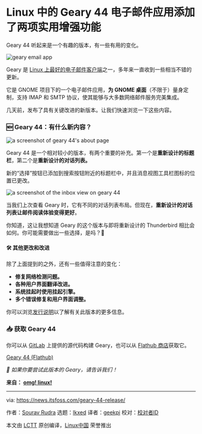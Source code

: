 [#]: subject: "Geary 44 Email App for Linux Adds Two Nifty Enhancements"
[#]: via: "https://news.itsfoss.com/geary-44-release/"
[#]: author: "Sourav Rudra https://news.itsfoss.com/author/sourav/"
[#]: collector: "lkxed"
[#]: translator: "geekpi"
[#]: reviewer: " "
[#]: publisher: " "
[#]: url: " "

Linux 中的 Geary 44 电子邮件应用添加了两项实用增强功能
======

Geary 44 听起来是一个有趣的版本，有一些有用的变化。

![geary email app][1]

Geary 是 [Linux 上最好的电子邮件客户端][2]之一，多年来一直收到一些相当不错的更新。

它是 GNOME 项目下的一个电子邮件应用，**为 GNOME 桌面**（不限于）量身定制，支持 IMAP 和 SMTP 协议，使其能够与大多数网络邮件服务完美集成。

几天前，发布了具有关键改进的新版本。让我们快速浏览一下这些内容。

### 🆕 Geary 44：有什么新内容？

![a screenshot of geary 44's about page][3]

Geary 44 是一个相对较小的版本，有两个重要的补充。第一个是**重新设计的标题栏**，第二个是**重新设计的对话列表。**

新的“选择”按钮已添加到搜索按钮附近的标题栏中，并且消息视图工具栏图标的位置已更改。

![a screenshot of the inbox view on geary 44][4]

当我们上次查看 Geary 时，它有不同的对话列表布局。但现在，**重新设计的对话列表让邮件阅读体验变得更好**。

你知道，这让我想知道 Geary 的这个版本与即将重新设计的 Thunderbird 相比会如何。你可能需要做出一些选择，是吗？🤩

#### 🛠️ 其他更改和改进

除了上面提到的之外，还有一些值得注意的变化：

- **修复网络检测问题。**
- **各种用户界面翻译改进。**
- **系统挂起时使用挂起引擎。**
- **多个错误修复和用户界面调整。**

你可以浏览[发行说明][5]以了解有关此版本的更多信息。

### 📥 获取 Geary 44

你可以从 [GitLab][6] 上提供的源代码构建 Geary，也可以从 [Flathub 商店][7]获取它。

[Geary 44 (Flathub)][8]

_💬 如果你要尝试此版本的 Geary，请告诉我们！_

**来自： [omg! linux!][9]**

--------------------------------------------------------------------------------

via: https://news.itsfoss.com/geary-44-release/

作者：[Sourav Rudra][a]
选题：[lkxed][b]
译者：[geekpi](https://github.com/geekpi)
校对：[校对者ID](https://github.com/校对者ID)

本文由 [LCTT](https://github.com/LCTT/TranslateProject) 原创编译，[Linux中国](https://linux.cn/) 荣誉推出

[a]: https://news.itsfoss.com/author/sourav/
[b]: https://github.com/lkxed/
[1]: https://news.itsfoss.com/content/images/size/w1304/2023/07/geary-44-release.jpg
[2]: https://itsfoss.com:443/best-email-clients-linux/
[3]: https://news.itsfoss.com/content/images/2023/07/Geary_44_1.jpg
[4]: https://news.itsfoss.com/content/images/2023/07/Geary_44_2.jpg
[5]: https://gitlab.gnome.org:443/GNOME/geary/-/tags/44.0
[6]: https://gitlab.gnome.org:443/GNOME/geary
[7]: https://flathub.org:443/apps/org.gnome.Geary
[8]: https://flathub.org:443/apps/org.gnome.Geary
[9]: https://www.omglinux.com:443/geary-44-is-out-with-conversation-list-headerbar-tweaks/
